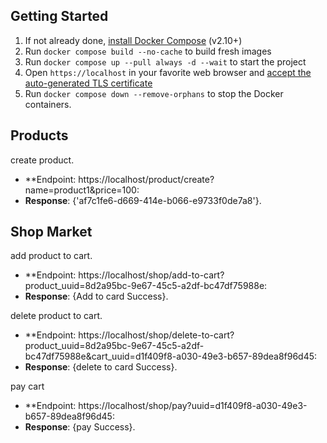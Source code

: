 ## Getting Started

1. If not already done, [install Docker Compose](https://docs.docker.com/compose/install/) (v2.10+)
2. Run `docker compose build --no-cache` to build fresh images
3. Run `docker compose up --pull always -d --wait` to start the project
4. Open `https://localhost` in your favorite web browser and [accept the auto-generated TLS certificate](https://stackoverflow.com/a/15076602/1352334)
5. Run `docker compose down --remove-orphans` to stop the Docker containers.

## Products

create product.

- **Endpoint: https://localhost/product/create?name=product1&price=100:
- **Response**: {'af7c1fe6-d669-414e-b066-e9733f0de7a8'}.

## Shop Market

add product to cart.

- **Endpoint: https://localhost/shop/add-to-cart?product_uuid=8d2a95bc-9e67-45c5-a2df-bc47df75988e:
- **Response**: {Add to card Success}.

delete product to cart.

- **Endpoint: https://localhost/shop/delete-to-cart?product_uuid=8d2a95bc-9e67-45c5-a2df-bc47df75988e&cart_uuid=d1f409f8-a030-49e3-b657-89dea8f96d45:
- **Response**: {delete to card Success}.

pay cart

- **Endpoint: https://localhost/shop/pay?uuid=d1f409f8-a030-49e3-b657-89dea8f96d45:
- **Response**: {pay Success}.
